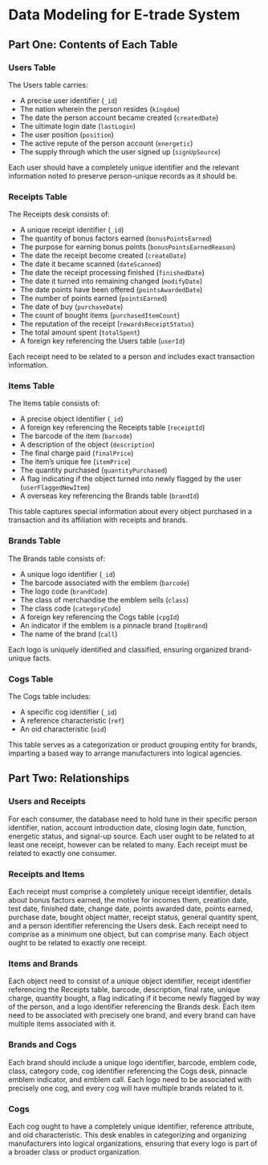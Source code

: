 ﻿# Data Modeling for E-trade System

## Part One: Contents of Each Table

### Users Table
The Users table carries:
- A precise user identifier (`_id`)
- The nation wherein the person resides (`kingdom`)
- The date the person account became created (`createdDate`)
- The ultimate login date (`lastLogin`)
- The user position (`position`)
- The active repute of the person account (`energetic`)
- The supply through which the user signed up (`signUpSource`)

Each user should have a completely unique identifier and the relevant information noted to preserve person-unique records as it should be.

### Receipts Table
The Receipts desk consists of:
- A unique receipt identifier (`_id`)
- The quantity of bonus factors earned (`bonusPointsEarned`)
- The purpose for earning bonus points (`bonusPointsEarnedReason`)
- The date the receipt become created (`createDate`)
- The date it became scanned (`dateScanned`)
- The date the receipt processing finished (`finishedDate`)
- The date it turned into remaining changed (`modifyDate`)
- The date points have been offered (`pointsAwardedDate`)
- The number of points earned (`pointsEarned`)
- The date of buy (`purchaseDate`)
- The count of bought items (`purchasedItemCount`)
- The reputation of the receipt (`rewardsReceiptStatus`)
- The total amount spent (`totalSpent`)
- A foreign key referencing the Users table (`userId`)

Each receipt need to be related to a person and includes exact transaction information.

### Items Table
The Items table consists of:
- A precise object identifier (`_id`)
- A foreign key referencing the Receipts table (`receiptId`)
- The barcode of the item (`barcode`)
- A description of the object (`description`)
- The final charge paid (`finalPrice`)
- The item’s unique fee (`itemPrice`)
- The quantity purchased (`quantityPurchased`)
- A flag indicating if the object turned into newly flagged by the user (`userFlaggedNewItem`)
- A overseas key referencing the Brands table (`brandId`)

This table captures special information about every object purchased in a transaction and its affiliation with receipts and brands.

### Brands Table
The Brands table consists of:
- A unique logo identifier (`_id`)
- The barcode associated with the emblem (`barcode`)
- The logo code (`brandCode`)
- The class of merchandise the emblem sells (`class`)
- The class code (`categoryCode`)
- A foreign key referencing the Cogs table (`cpgId`)
- An indicator if the emblem is a pinnacle brand (`topBrand`)
- The name of the brand (`call`)

Each logo is uniquely identified and classified, ensuring organized brand-unique facts.

### Cogs Table
The Cogs table includes:
- A specific cog identifier (`_id`)
- A reference characteristic (`ref`)
- An oid characteristic (`oid`)

This table serves as a categorization or product grouping entity for brands, imparting a based way to arrange manufacturers into logical agencies.

## Part Two: Relationships

### Users and Receipts
For each consumer, the database need to hold tune in their specific person identifier, nation, account introduction date, closing login date, function, energetic status, and signal-up source. Each user ought to be related to at least one receipt, however can be related to many. Each receipt must be related to exactly one consumer.

### Receipts and Items
Each receipt must comprise a completely unique receipt identifier, details about bonus factors earned, the motive for incomes them, creation date, test date, finished date, change date, points awarded date, points earned, purchase date, bought object matter, receipt status, general quantity spent, and a person identifier referencing the Users desk. Each receipt need to comprise as a minimum one object, but can comprise many. Each object ought to be related to exactly one receipt.

### Items and Brands
Each object need to consist of a unique object identifier, receipt identifier referencing the Receipts table, barcode, description, final rate, unique charge, quantity bought, a flag indicating if it become newly flagged by way of the person, and a logo identifier referencing the Brands desk. Each item need to be associated with precisely one brand, and every brand can have multiple items associated with it.

### Brands and Cogs
Each brand should include a unique logo identifier, barcode, emblem code, class, category code, cog identifier referencing the Cogs desk, pinnacle emblem indicator, and emblem call. Each logo need to be associated with precisely one cog, and every cog will have multiple brands related to it.

### Cogs
Each cog ought to have a completely unique identifier, reference attribute, and oid characteristic. This desk enables in categorizing and organizing manufacturers into logical organizations, ensuring that every logo is part of a broader class or product organization.
